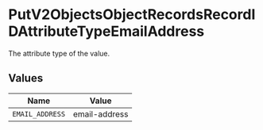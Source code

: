 # PutV2ObjectsObjectRecordsRecordIDAttributeTypeEmailAddress

The attribute type of the value.


## Values

| Name            | Value           |
| --------------- | --------------- |
| `EMAIL_ADDRESS` | email-address   |